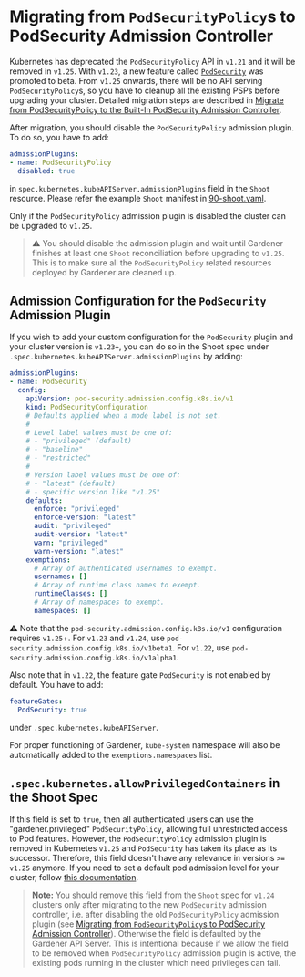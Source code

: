 # Migrating from `PodSecurityPolicy`s to PodSecurity Admission Controller

Kubernetes has deprecated the `PodSecurityPolicy` API in `v1.21` and it will be removed in `v1.25`. With `v1.23`, a new feature called [`PodSecurity`](https://kubernetes.io/docs/concepts/security/pod-security-admission/) was promoted to beta. From `v1.25` onwards, there will be no API serving `PodSecurityPolicy`s, so you have to cleanup all the existing PSPs before upgrading your cluster. Detailed migration steps are described in [Migrate from PodSecurityPolicy to the Built-In PodSecurity Admission Controller](https://kubernetes.io/docs/tasks/configure-pod-container/migrate-from-psp/).

After migration, you should disable the `PodSecurityPolicy` admission plugin. To do so, you have to add: 
```yaml
admissionPlugins:
- name: PodSecurityPolicy
  disabled: true
```
in `spec.kubernetes.kubeAPIServer.admissionPlugins` field in the `Shoot` resource. Please refer the example `Shoot` manifest in [90-shoot.yaml](../../example/90-shoot.yaml).

Only if the `PodSecurityPolicy` admission plugin is disabled the cluster can be upgraded to `v1.25`.

> :warning: You should disable the admission plugin and wait until Gardener finishes at least one `Shoot` reconciliation before upgrading to `v1.25`. This is to make sure all the `PodSecurityPolicy` related resources deployed by Gardener are cleaned up.

## Admission Configuration for the `PodSecurity` Admission Plugin

If you wish to add your custom configuration for the `PodSecurity` plugin and your cluster version is `v1.23+`, you can do so in the Shoot spec under `.spec.kubernetes.kubeAPIServer.admissionPlugins` by adding:

```yaml
admissionPlugins:
- name: PodSecurity
  config:
    apiVersion: pod-security.admission.config.k8s.io/v1
    kind: PodSecurityConfiguration
    # Defaults applied when a mode label is not set.
    #
    # Level label values must be one of:
    # - "privileged" (default)
    # - "baseline"
    # - "restricted"
    #
    # Version label values must be one of:
    # - "latest" (default) 
    # - specific version like "v1.25"
    defaults:
      enforce: "privileged"
      enforce-version: "latest"
      audit: "privileged"
      audit-version: "latest"
      warn: "privileged"
      warn-version: "latest"
    exemptions:
      # Array of authenticated usernames to exempt.
      usernames: []
      # Array of runtime class names to exempt.
      runtimeClasses: []
      # Array of namespaces to exempt.
      namespaces: []
```

⚠️ Note that the `pod-security.admission.config.k8s.io/v1` configuration requires `v1.25`+. For `v1.23` and `v1.24`, use `pod-security.admission.config.k8s.io/v1beta1`. For `v1.22`, use `pod-security.admission.config.k8s.io/v1alpha1`.

Also note that in `v1.22`, the feature gate `PodSecurity` is not enabled by default. You have to add:

```yaml
featureGates:
  PodSecurity: true
```

under `.spec.kubernetes.kubeAPIServer`.

For proper functioning of Gardener, `kube-system` namespace will also be automatically added to the `exemptions.namespaces` list.

## `.spec.kubernetes.allowPrivilegedContainers` in the Shoot Spec

If this field is set to `true`, then all authenticated users can use the "gardener.privileged" `PodSecurityPolicy`, allowing full unrestricted access to Pod features. However, the `PodSecurityPolicy` admission plugin is removed in Kubernetes `v1.25` and `PodSecurity` has taken its place as its successor. Therefore, this field doesn't have any relevance in versions `>= v1.25` anymore. If you need to set a default pod admission level for your cluster, follow [this documentation](#admission-configuration-for-the-podsecurity-admission-plugin).

> **Note:** You should remove this field from the `Shoot` spec for `v1.24` clusters only after migrating to the new `PodSecurity` admission controller, i.e. after disabling the old `PodSecurityPolicy` admission plugin (see [Migrating from `PodSecurityPolicy`s to PodSecurity Admission Controller](#migrating-from-podsecuritypolicys-to-podsecurity-admission-controller)). Otherwise the field is defaulted by the Gardener API Server. This is intentional because if we allow the field to be removed when `PodSecurityPolicy` admission plugin is active, the existing pods running in the cluster which need privileges can fail.
